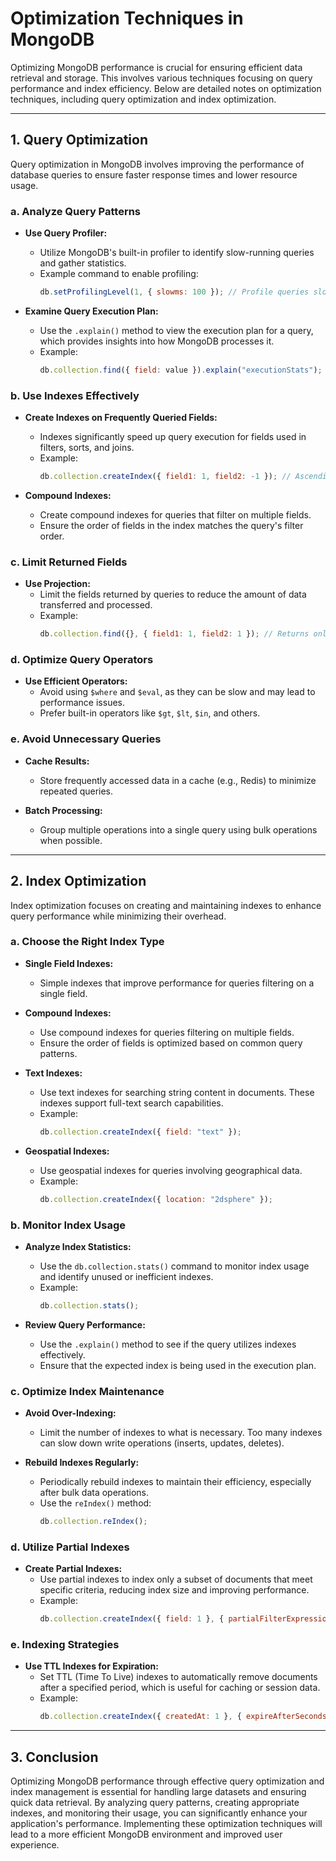 # **Optimization Techniques in MongoDB**

Optimizing MongoDB performance is crucial for ensuring efficient data retrieval and storage. This involves various techniques focusing on query performance and index efficiency. Below are detailed notes on optimization techniques, including query optimization and index optimization.

---

## **1. Query Optimization**

Query optimization in MongoDB involves improving the performance of database queries to ensure faster response times and lower resource usage.

### **a. Analyze Query Patterns**

- **Use Query Profiler:**
  - Utilize MongoDB's built-in profiler to identify slow-running queries and gather statistics.
  - Example command to enable profiling:
    ```javascript
    db.setProfilingLevel(1, { slowms: 100 }); // Profile queries slower than 100ms
    ```

- **Examine Query Execution Plan:**
  - Use the `.explain()` method to view the execution plan for a query, which provides insights into how MongoDB processes it.
  - Example:
    ```javascript
    db.collection.find({ field: value }).explain("executionStats");
    ```

### **b. Use Indexes Effectively**

- **Create Indexes on Frequently Queried Fields:**
  - Indexes significantly speed up query execution for fields used in filters, sorts, and joins.
  - Example:
    ```javascript
    db.collection.createIndex({ field1: 1, field2: -1 }); // Ascending on field1, descending on field2
    ```

- **Compound Indexes:**
  - Create compound indexes for queries that filter on multiple fields.
  - Ensure the order of fields in the index matches the query's filter order.

### **c. Limit Returned Fields**

- **Use Projection:**
  - Limit the fields returned by queries to reduce the amount of data transferred and processed.
  - Example:
    ```javascript
    db.collection.find({}, { field1: 1, field2: 1 }); // Returns only field1 and field2
    ```

### **d. Optimize Query Operators**

- **Use Efficient Operators:**
  - Avoid using `$where` and `$eval`, as they can be slow and may lead to performance issues.
  - Prefer built-in operators like `$gt`, `$lt`, `$in`, and others.

### **e. Avoid Unnecessary Queries**

- **Cache Results:**
  - Store frequently accessed data in a cache (e.g., Redis) to minimize repeated queries.
  
- **Batch Processing:**
  - Group multiple operations into a single query using bulk operations when possible.

---

## **2. Index Optimization**

Index optimization focuses on creating and maintaining indexes to enhance query performance while minimizing their overhead.

### **a. Choose the Right Index Type**

- **Single Field Indexes:**
  - Simple indexes that improve performance for queries filtering on a single field.

- **Compound Indexes:**
  - Use compound indexes for queries filtering on multiple fields.
  - Ensure the order of fields is optimized based on common query patterns.

- **Text Indexes:**
  - Use text indexes for searching string content in documents. These indexes support full-text search capabilities.
  - Example:
    ```javascript
    db.collection.createIndex({ field: "text" });
    ```

- **Geospatial Indexes:**
  - Use geospatial indexes for queries involving geographical data.
  - Example:
    ```javascript
    db.collection.createIndex({ location: "2dsphere" });
    ```

### **b. Monitor Index Usage**

- **Analyze Index Statistics:**
  - Use the `db.collection.stats()` command to monitor index usage and identify unused or inefficient indexes.
  - Example:
    ```javascript
    db.collection.stats();
    ```

- **Review Query Performance:**
  - Use the `.explain()` method to see if the query utilizes indexes effectively.
  - Ensure that the expected index is being used in the execution plan.

### **c. Optimize Index Maintenance**

- **Avoid Over-Indexing:**
  - Limit the number of indexes to what is necessary. Too many indexes can slow down write operations (inserts, updates, deletes).

- **Rebuild Indexes Regularly:**
  - Periodically rebuild indexes to maintain their efficiency, especially after bulk data operations.
  - Use the `reIndex()` method:
    ```javascript
    db.collection.reIndex();
    ```

### **d. Utilize Partial Indexes**

- **Create Partial Indexes:**
  - Use partial indexes to index only a subset of documents that meet specific criteria, reducing index size and improving performance.
  - Example:
    ```javascript
    db.collection.createIndex({ field: 1 }, { partialFilterExpression: { status: "active" } });
    ```

### **e. Indexing Strategies**

- **Use TTL Indexes for Expiration:**
  - Set TTL (Time To Live) indexes to automatically remove documents after a specified period, which is useful for caching or session data.
  - Example:
    ```javascript
    db.collection.createIndex({ createdAt: 1 }, { expireAfterSeconds: 3600 }); // Documents expire after 1 hour
    ```

---

## **3. Conclusion**

Optimizing MongoDB performance through effective query optimization and index management is essential for handling large datasets and ensuring quick data retrieval. By analyzing query patterns, creating appropriate indexes, and monitoring their usage, you can significantly enhance your application's performance. Implementing these optimization techniques will lead to a more efficient MongoDB environment and improved user experience.
